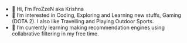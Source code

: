 - 👋 Hi, I’m FroZzeN aka Krishna
- 👀 I’m interested in Coding, Exploring and Learning new stuffs, Gaming (DOTA 2). I also like Travelling and Playing Outdoor Sports.
- 🌱 I’m currently learning making recommendation engines using collabrative filtering in my free time.
